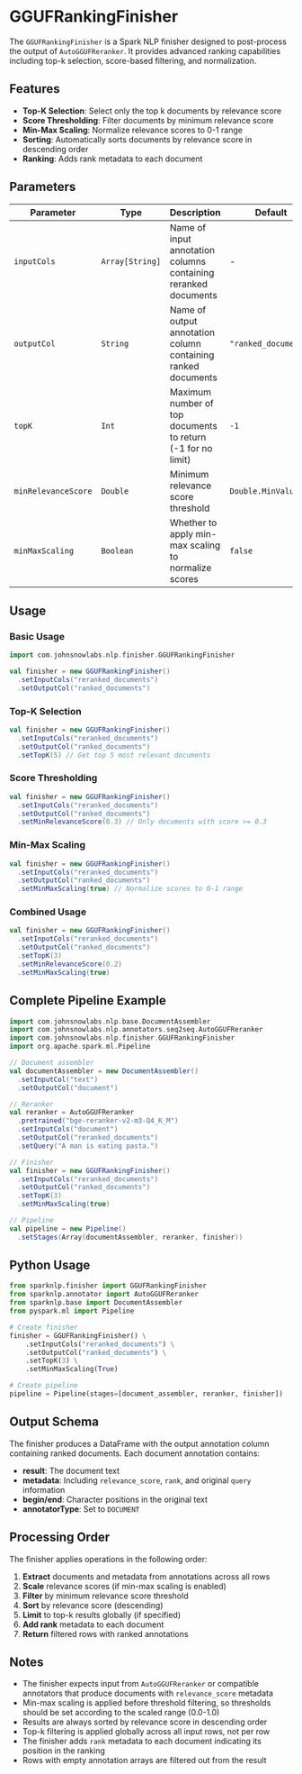 # GGUFRankingFinisher

The `GGUFRankingFinisher` is a Spark NLP finisher designed to post-process the output of `AutoGGUFReranker`. It provides advanced ranking capabilities including top-k selection, score-based filtering, and normalization.

## Features

- **Top-K Selection**: Select only the top k documents by relevance score
- **Score Thresholding**: Filter documents by minimum relevance score
- **Min-Max Scaling**: Normalize relevance scores to 0-1 range
- **Sorting**: Automatically sorts documents by relevance score in descending order
- **Ranking**: Adds rank metadata to each document

## Parameters

| Parameter | Type | Description | Default |
|-----------|------|-------------|---------|
| `inputCols` | `Array[String]` | Name of input annotation columns containing reranked documents | - |
| `outputCol` | `String` | Name of output annotation column containing ranked documents | `"ranked_documents"` |
| `topK` | `Int` | Maximum number of top documents to return (-1 for no limit) | `-1` |
| `minRelevanceScore` | `Double` | Minimum relevance score threshold | `Double.MinValue` |
| `minMaxScaling` | `Boolean` | Whether to apply min-max scaling to normalize scores | `false` |

## Usage

### Basic Usage

```scala
import com.johnsnowlabs.nlp.finisher.GGUFRankingFinisher

val finisher = new GGUFRankingFinisher()
  .setInputCols("reranked_documents")
  .setOutputCol("ranked_documents")
```

### Top-K Selection

```scala
val finisher = new GGUFRankingFinisher()
  .setInputCols("reranked_documents")
  .setOutputCol("ranked_documents")
  .setTopK(5) // Get top 5 most relevant documents
```

### Score Thresholding

```scala
val finisher = new GGUFRankingFinisher()
  .setInputCols("reranked_documents")
  .setOutputCol("ranked_documents")
  .setMinRelevanceScore(0.3) // Only documents with score >= 0.3
```

### Min-Max Scaling

```scala
val finisher = new GGUFRankingFinisher()
  .setInputCols("reranked_documents")
  .setOutputCol("ranked_documents")
  .setMinMaxScaling(true) // Normalize scores to 0-1 range
```

### Combined Usage

```scala
val finisher = new GGUFRankingFinisher()
  .setInputCols("reranked_documents")
  .setOutputCol("ranked_documents")
  .setTopK(3)
  .setMinRelevanceScore(0.2)
  .setMinMaxScaling(true)
```

## Complete Pipeline Example

```scala
import com.johnsnowlabs.nlp.base.DocumentAssembler
import com.johnsnowlabs.nlp.annotators.seq2seq.AutoGGUFReranker
import com.johnsnowlabs.nlp.finisher.GGUFRankingFinisher
import org.apache.spark.ml.Pipeline

// Document assembler
val documentAssembler = new DocumentAssembler()
  .setInputCol("text")
  .setOutputCol("document")

// Reranker
val reranker = AutoGGUFReranker
  .pretrained("bge-reranker-v2-m3-Q4_K_M")
  .setInputCols("document")
  .setOutputCol("reranked_documents")
  .setQuery("A man is eating pasta.")

// Finisher
val finisher = new GGUFRankingFinisher()
  .setInputCols("reranked_documents")
  .setOutputCol("ranked_documents")
  .setTopK(3)
  .setMinMaxScaling(true)

// Pipeline
val pipeline = new Pipeline()
  .setStages(Array(documentAssembler, reranker, finisher))
```

## Python Usage

```python
from sparknlp.finisher import GGUFRankingFinisher
from sparknlp.annotator import AutoGGUFReranker
from sparknlp.base import DocumentAssembler
from pyspark.ml import Pipeline

# Create finisher
finisher = GGUFRankingFinisher() \
    .setInputCols("reranked_documents") \
    .setOutputCol("ranked_documents") \
    .setTopK(3) \
    .setMinMaxScaling(True)

# Create pipeline
pipeline = Pipeline(stages=[document_assembler, reranker, finisher])
```

## Output Schema

The finisher produces a DataFrame with the output annotation column containing ranked documents. Each document annotation contains:

- **result**: The document text
- **metadata**: Including `relevance_score`, `rank`, and original `query` information
- **begin/end**: Character positions in the original text
- **annotatorType**: Set to `DOCUMENT`

## Processing Order

The finisher applies operations in the following order:

1. **Extract** documents and metadata from annotations across all rows
2. **Scale** relevance scores (if min-max scaling is enabled)
3. **Filter** by minimum relevance score threshold
4. **Sort** by relevance score (descending)
5. **Limit** to top-k results globally (if specified)
6. **Add rank** metadata to each document
7. **Return** filtered rows with ranked annotations

## Notes

- The finisher expects input from `AutoGGUFReranker` or compatible annotators that produce documents with `relevance_score` metadata
- Min-max scaling is applied before threshold filtering, so thresholds should be set according to the scaled range (0.0-1.0)
- Results are always sorted by relevance score in descending order
- Top-k filtering is applied globally across all input rows, not per row
- The finisher adds `rank` metadata to each document indicating its position in the ranking
- Rows with empty annotation arrays are filtered out from the result
